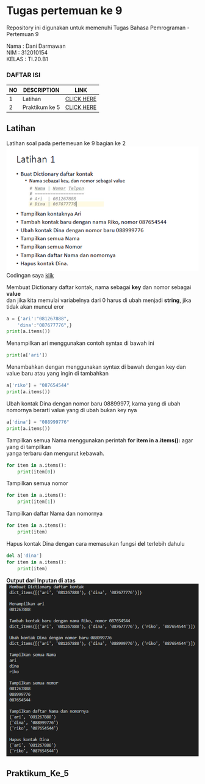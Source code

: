 # Tugas pertemuan ke 9
Repository ini digunakan untuk memenuhi Tugas Bahasa Pemrograman - Pertemuan 9

Nama    : Dani Darmawan <br>
NIM     : 312010154 <br>
KELAS   : TI.20.B1 <br>

### DAFTAR ISI
| NO | DESCRIPTION | LINK |
| ---- | ----- | ----|
| 1 | Latihan  | [CLICK HERE](#latihan) |
| 2 | Praktikum ke 5  | [CLICK HERE](#Praktikum_Ke_5) |

## Latihan
Latihan soal pada pertemeuan ke 9 bagian ke 2 <br> 
![Latihan](pict/latihan.png)
Codingan saya [klik](Latihanp5.py)

Membuat Dictionary daftar kontak, nama sebagai **key**  dan nomor sebagai **value**<br>
dan jika kita memulai variabelnya dari 0 harus di ubah menjadi **string**, jika tidak akan muncul eror<br>
``` python
a = {'ari':"081267888", 
    'dina':"087677776",}
print(a.items())
```
Menampilkan ari menggunakan contoh syntax di bawah ini<br>
``` python
print(a['ari'])
```
Menambahkan dengan menggunakan syntax di bawah dengan key dan value baru atau yang ingin di tambahkan<br>
``` python
a['riko'] = "087654544"
print(a.items())
```
Ubah kontak Dina dengan nomor baru 08899977, karna yang di ubah nomornya berarti value yang di ubah bukan key nya<br>
``` python
a['dina'] = "088999776"
print(a.items())
```
Tampilkan semua Nama menggunakan perintah **for item in a.items():** agar yang di tampilkan<br>
yanga terbaru dan mengurut kebawah.<br>
``` python
for item in a.items():
    print(item[0])
```
Tampilkan semua nomor
``` python
for item in a.items():
    print(item[1])
```
Tampilkan daftar Nama dan nomornya
``` python
for item in a.items():
    print(item)
```
Hapus kontak Dina dengan cara memasukan fungsi **del** terlebih dahulu
``` python
del a['dina']
for item in a.items():
    print(item)
```
**Output dari Inputan di atas**
![Latihan](pict/output.png)

## Praktikum_Ke_5

